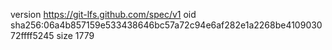version https://git-lfs.github.com/spec/v1
oid sha256:06a4b857159e533438646bc57a72c94e6af282e1a2268be410903072ffff5245
size 1779
